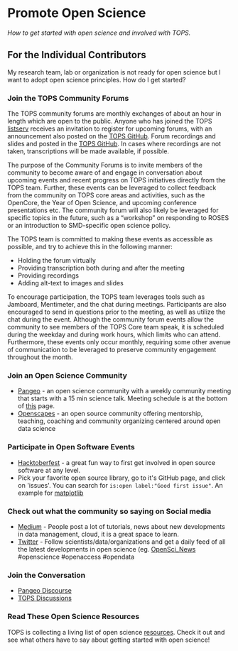 # Promote Open Science
*How to get started with open science and involved with TOPS.* 

## For the Individual Contributors
My research team, lab or organization is not ready for open science but I want to adopt open science principles. How do I get started? 

### Join the TOPS Community Forums

The TOPS community forums are monthly exchanges of about an hour in length which are open to the public. Anyone who has joined the TOPS [listserv](https://docs.google.com/forms/d/e/1FAIpQLSeb_6PdbaPYFcVwXWgMJ053Q_pF2rW2YOu51Qmrh5nWaRYc7Q/viewform) receives an invitation to register for upcoming forums, with an announcement also posted on the [TOPS GitHub](https://github.com/nasa/Transform-to-Open-Science#announcements). Forum recordings and slides and posted in the [TOPS GitHub](/docs/Area1_Engagement/Community_Forums/readme.md). In cases where recordings are not taken, transcriptions will be made available, if possible.

The purpose of the Community Forums is to invite members of the community to become aware of and engage in conversation about upcoming events and recent progress on TOPS initiatives directly from the TOPS team. Further, these events can be leveraged to collect feedback from the community on TOPS core areas and activities, such as the OpenCore, the Year of Open Science, and upcoming conference presentations etc. The community forum will also likely be leveraged for specific topics in the future, such as a “workshop” on responding to ROSES or an introduction to SMD-specific open science policy. 

The TOPS team is committed to making these events as accessible as possible, and try to achieve this in the following manner:
* Holding the forum virtually 
* Providing transcription both during and after the meeting 
* Providing recordings
* Adding alt-text to images and slides

To encourage participation, the TOPS team leverages tools such as Jamboard, Mentimeter, and the chat during meetings. Participants are also encouraged to send in questions prior to the meeting, as well as utilize the chat during the event. Although the community forum events allow the community to see members of the TOPS Core team speak, it is scheduled during the weekday and during work hours, which limits who can attend. Furthermore, these events only occur monthly, requiring some other avenue of communication to be leveraged to preserve community engagement throughout the month. 

### Join an Open Science Community
- [Pangeo](https://pangeo.io/) - an open science community with a weekly community meeting that starts with a 15 min science talk. Meeting schedule is at the bottom of [this](https://pangeo.io/meeting-notes.html) page.
- [Openscapes](https://www.openscapes.org/) - an open source community offering mentorship, teaching, coaching and community organizing centered around open data science
           
### Participate in Open Software Events
- [Hacktoberfest](https://hacktoberfest.digitalocean.com/) - a great fun way to first get involved in open source software at any level.
- Pick your favorite open source library, go to it's GitHub page, and click on 'issues'. You can search for `is:open label:"Good first issue"`. An example for [matplotlib](https://github.com/matplotlib/matplotlib/labels/Good%20first%20issue)                  

### Check out what the community so saying on Social media
- [Medium](https://medium.com/) - People post a lot of tutorials, news about new developments in data management, cloud, it is a great space to learn.
- [Twitter](https://twitter.com/home) - Follow scientists/data/organizations and get a daily feed of all the latest developments in open science (eg. [OpenSci_News](https://twitter.com/OpenSci_News) #openscience #openaccess #opendata
               
### Join the Conversation
- [Pangeo Discourse](https://discourse.pangeo.io/)
- [TOPS Discussions](https://github.com/nasa/Transform-to-Open-Science/discussions)

### Read These Open Science Resources
TOPS is collecting a living list of open science [resources](/resources/open_science_cookbook/resource_list.md). Check it out and see what others have to say about getting started with open science! 
